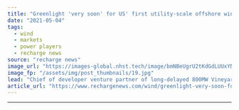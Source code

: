 ```yaml
---
title: "Greenlight 'very soon' for US' first utility-scale offshore wind farm -  Avangrid CEO"
date: "2021-05-04"
tags: 
  - wind
  - markets
  - power players
  - recharge news
source: "recharge news"
image_url: "https://images-global.nhst.tech/image/bmNBeUgrU2tKdGdLUUxYNFd6Q09zMGtRMXNQRjBacUtGamkvcXVXeklRbz0=/nhst/binary/fc0eda9f3aafe3f9b8a76376993f870f"
image_fp: "/assets/img/post_thumbnails/19.jpg"
lead: "Chief of developer venture partner of long-delayed 800MW Vineyard Wind 1 project off Massachusetts says final go-ahead imminent"
article_url: "https://www.rechargenews.com/wind/greenlight-very-soon-for-us-first-utility-scale-offshore-wind-farm-avangrid-ceo/2-1-1005533"
---
```


---
